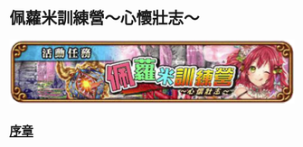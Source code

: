 # 佩蘿米訓練營～心懷壯志～

![](../.gitbook/assets/pei-luo-mi-xun-lian-ying.png)

## [序章](https://youtu.be/KRBFzdqOm3E)

